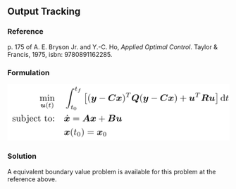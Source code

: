 ## Output Tracking

### Reference
p. 175 of A. E. Bryson Jr. and Y.-C. Ho, *Applied Optimal Control*. Taylor & Francis, 1975, isbn: 9780891162285.

### Formulation
![formulation](assets/formulation.svg)

### Solution
A equivalent boundary value problem is available for this problem at the reference above.